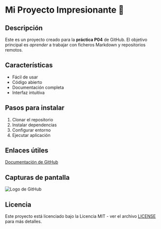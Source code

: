 # Mi Proyecto Impresionante 🚀

## Descripción

Este es un proyecto creado para la **práctica P04** de GitHub. El objetivo principal es *aprender* a trabajar con ficheros Markdown y repositorios remotos.

## Características

* Fácil de usar
* Código abierto
* Documentación completa
* Interfaz intuitiva

## Pasos para instalar

1. Clonar el repositorio
2. Instalar dependencias
3. Configurar entorno
4. Ejecutar aplicación

## Enlaces útiles

[Documentación de GitHub](https://docs.github.com/es)

## Capturas de pantalla

![Logo de GitHub](https://github.githubassets.com/assets/GitHub-Mark-ea2971cee799.png)

## Licencia

Este proyecto está licenciado bajo la Licencia MIT - ver el archivo [LICENSE](LICENSE) para más detalles.
